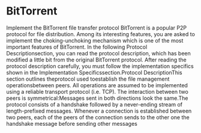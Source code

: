 # BitTorrent
Implement the BitTorrent file transfer protocol 
BitTorrent is a popular P2P protocol for file distribution. Among its interesting features, you are asked to implement the choking-unchoking mechanism which is one of the most important features of BitTorrent. In the following Protocol Descriptionsection, you can read  the  protocol  description,  which  has  been  modified  a little  bit  from  the  original BitTorrent protocol. After reading the protocol description carefully, you must follow the implementation specifics shown in the Implementation Specificssection.Protocol DescriptionThis  section  outlines  theprotocol  used  toestablish  the  file  management  operationsbetween peers. All operations are assumed to be implemented using a reliable transport protocol (i.e. TCP). The interaction between two peers is symmetrical:Messages sent in both directions look the same.The  protocol  consists  of  a  handshake  followed  by  a  never-ending  stream  of  length-prefixed messages. Whenever  a  connection  is  established  between  two  peers,  each  of  the  peers  of  the connection sends to the other one the handshake message before sending other messages
